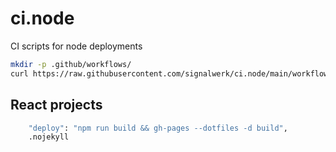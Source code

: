 # ci.node

CI scripts for node deployments

```bash
mkdir -p .github/workflows/
curl https://raw.githubusercontent.com/signalwerk/ci.node/main/workflows/gh-pages.yml > .github/workflows/gh-pages.yml
```

## React projects

```sh
    "deploy": "npm run build && gh-pages --dotfiles -d build",
    .nojekyll
```

